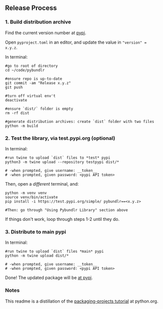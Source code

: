 
## Release Process

### 1. Build distribution archive

Find the current version number at [pypi](https://pypi.org/project/pybundlr/).

Open `pyproject.toml` in an editor, and update the value in `"version" = x.y.z`.

In terminal:

```console
#go to root of directory
cd ~/code/pybundlr

#ensure repo is up-to-date
git commit -am "Release x.y.z"
git push

#turn off virtual env't
deactivate

#ensure `dist/` folder is empty
rm -rf dist

#generate distribution archives: create `dist` folder with two files 
python -m build
```


### 2. Test the library, via test.pypi.org (optional)

In terminal:
```
#run twine to upload `dist` files to *test* pypi
python3 -m twine upload --repository testpypi dist/*

# -when prompted, give username: __token__
# -when prompted, given password: <pypi API token>
```

Then, open a _different_ terminal, and:
```console
python -m venv venv
source venv/bin/activate
pip install -i https://test.pypi.org/simple/ pybundlr==<x.y.z>

#Then: go through "Using Pybundlr Library" section above
```

If things don't work, loop through steps 1-2 until they do.

### 3. Distribute to main pypi

In terminal:
```console
#run twine to upload `dist` files *main* pypi
python -m twine upload dist/*

# -when prompted, give username: __token__
# -when prompted, given password: <pypi API token>
```

Done! The updated package will be [at pypi](https://pypi.org/project/pybundlr/).

### Notes

This readme is a distillation of the [packaging-projects tutorial](https://packaging.python.org/en/latest/tutorials/packaging-projects/) at python.org.